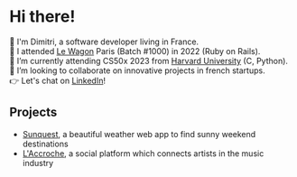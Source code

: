 <!---
dimitridepardieu/dimitridepardieu is a ✨ special ✨ repository because its `README.md` (this file) appears on your GitHub profile.
You can click the Preview link to take a look at your changes.
--->

# Hi there!

👋 I'm Dimitri, a software developer living in France.  
🚀 I attended [Le Wagon](https://github.com/lewagon) Paris (Batch #1000) in 2022 (Ruby on Rails).  
🌱 I’m currently attending CS50x 2023 from [Harvard University](https://pll.harvard.edu/course/cs50-introduction-computer-science?delta=0) (C, Python).  
💞️ I’m looking to collaborate on innovative projects in french startups.  
👉 Let's chat on [LinkedIn](https://www.linkedin.com/in/dimitridepardieu/)!

## Projects

- [Sunquest](https://github.com/dimitridepardieu/sunquest), a beautiful weather web app to find sunny weekend destinations
- [L'Accroche](http://www.laccroche.me/), a social platform which connects artists in the music industry

<!---
- 👋 Hi, I’m @dimitridepardieu
- 👀 I’m interested in ...
- 🌱 I’m currently learning ...
- 💞️ I’m looking to collaborate on ...
- 📫 How to reach me ...
--->
